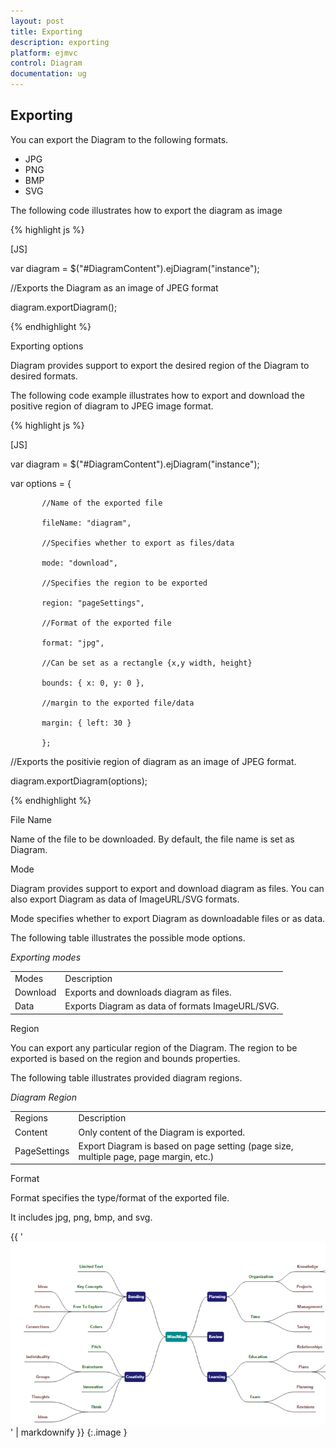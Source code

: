 ```yaml
---
layout: post
title: Exporting
description: exporting
platform: ejmvc
control: Diagram
documentation: ug
---
```


## Exporting

You can export the Diagram to the following formats.

* JPG
* PNG
* BMP
* SVG



The following code illustrates how to export the diagram as image

{% highlight js %}

[JS]

var diagram = $("#DiagramContent").ejDiagram("instance");

//Exports the Diagram as an image of JPEG format

diagram.exportDiagram();



{% endhighlight %}

Exporting options

Diagram provides support to export the desired region of the Diagram to desired formats. 

The following code example illustrates how to export and download the positive region of diagram to JPEG image format.

{% highlight js %}

[JS]

var diagram = $("#DiagramContent").ejDiagram("instance");



var options = {

           //Name of the exported file

           fileName: "diagram", 

           //Specifies whether to export as files/data

           mode: "download", 

           //Specifies the region to be exported

           region: "pageSettings", 

           //Format of the exported file

           format: "jpg",

           //Can be set as a rectangle {x,y width, height}

           bounds: { x: 0, y: 0 }, 

           //margin to the exported file/data

           margin: { left: 30 }

           };



//Exports the positivie region of diagram as an image of JPEG format.

diagram.exportDiagram(options);



{% endhighlight %}



File Name

Name of the file to be downloaded. By default, the file name is set as Diagram.

Mode

Diagram provides support to export and download diagram as files. You can also export Diagram as data of ImageURL/SVG formats.

Mode specifies whether to export Diagram as downloadable files or as data. 

The following table illustrates the possible mode options.

_Exporting modes_

<table>
<tr>
<td>
Modes</td><td>
Description</td></tr>
<tr>
<td>
Download</td><td>
Exports and downloads diagram as files. </td></tr>
<tr>
<td>
Data</td><td>
Exports Diagram as data of formats ImageURL/SVG.</td></tr>
</table>


Region

You can export any particular region of the Diagram. The region to be exported is based on the region and bounds properties.

The following table illustrates provided diagram regions.

_Diagram Region_

<table>
<tr>
<td>
Regions</td><td>
Description</td></tr>
<tr>
<td>
Content</td><td>
Only content of the Diagram is exported.</td></tr>
<tr>
<td>
PageSettings</td><td>
Export Diagram is based on page setting (page size, multiple page, page margin, etc.)</td></tr>
</table>


Format

Format specifies the type/format of the exported file.

It includes jpg, png, bmp, and svg.

{{ '![](Exporting_images/Exporting_img1.png)' | markdownify }}
{:.image }


